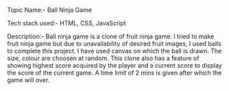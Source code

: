Topic Name:- Ball Ninja Game

Tech stack used:- HTML, CSS, JavaScript

Description:- Ball ninja game is a clone of fruit ninja game. I tried to make fruit ninja game but due to unavailability of desired fruit images, I used balls to complete this project. I have used canvas on which the ball is drawn. The size, colour are choosen at random. This clone also has a feature of showing highest score acquired by the player and a current score to display the score of the current game. A time limit of 2 mins is given after which the game will over.
